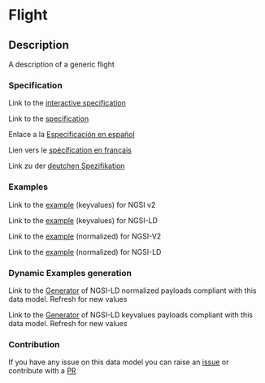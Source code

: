 # Flight

## Description 

A description of a generic flight
### Specification

Link to the [interactive specification](https://swagger.lab.fiware.org/?url=https://github.com/smart-data-models/dataModel.Aeronautics/blob/master/Flight/swagger.yaml)

Link to the [specification](https://github.com/smart-data-models/dataModel.Aeronautics/blob/master/Flight/doc/spec.md)

Enlace a la [Especificación en español](https://github.com/smart-data-models/dataModel.Aeronautics/blob/master/Flight/doc/spec_ES.md)

Lien vers le [spécification en français](https://github.com/smart-data-models/dataModel.Aeronautics/blob/master/Flight/doc/spec_FR.md)

Link zu der [deutchen Spezifikation](https://github.com/smart-data-models/dataModel.Aeronautics/blob/master/Flight/doc/spec_DE.md)
### Examples

Link to the [example](https://github.com/smart-data-models/dataModel.Aeronautics/blob/master/Flight/examples/example.json) (keyvalues) for NGSI v2

Link to the [example](https://github.com/smart-data-models/dataModel.Aeronautics/blob/master/Flight/examples/example.jsonld) (keyvalues) for NGSI-LD

Link to the [example](https://github.com/smart-data-models/dataModel.Aeronautics/blob/master/Flight/examples/example-normalized.json) (normalized) for NGSI-V2

Link to the [example](https://github.com/smart-data-models/dataModel.Aeronautics/blob/master/Flight/examples/example-normalized.jsonld) (normalized) for NGSI-LD
### Dynamic Examples generation

Link to the [Generator](https://smartdatamodels.org/extra/ngsi-ld_generator_v0.92.php?schemaUrl=https://raw.githubusercontent.com/smart-data-models/dataModel.Aeronautics/master/Flight/schema.json&email=info@smartdatamodels.org) of NGSI-LD normalized payloads compliant with this data model. Refresh for new values

Link to the [Generator](https://smartdatamodels.org/extra/ngsi-ld_generator_keyvalues_v0.92.php?schemaUrl=https://raw.githubusercontent.com/smart-data-models/dataModel.Aeronautics/master/Flight/schema.json&email=info@smartdatamodels.org) of NGSI-LD keyvalues payloads compliant with this data model. Refresh for new values
### Contribution

 If you have any issue on this data model you can raise an [issue](https://github.com/smart-data-models/dataModel.Aeronautics/issues)  or contribute with a [PR](https://github.com/smart-data-models/dataModel.Aeronautics/pulls)